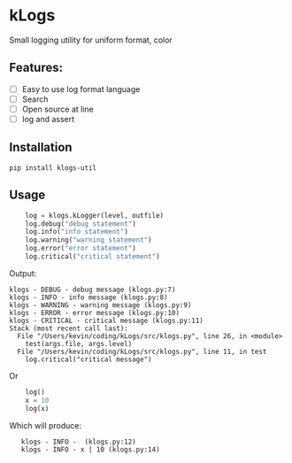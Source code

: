 # kLogs

Small logging utility for uniform format, color

## Features:
- [ ] Easy to use log format language
- [ ] Search
- [ ] Open source at line
- [ ] log and assert

## Installation
```
pip install klogs-util
```

## Usage
```python
    log = klogs.kLogger(level, outfile)
    log.debug("debug statement")
    log.info("info statement")
    log.warning("warning statement")
    log.error("error statement")
    log.critical("critical statement")
```
Output:
```
klogs - DEBUG - debug message (klogs.py:7)
klogs - INFO - info message (klogs.py:8)
klogs - WARNING - warning message (klogs.py:9)
klogs - ERROR - error message (klogs.py:10)
klogs - CRITICAL - critical message (klogs.py:11)
Stack (most recent call last):
  File "/Users/kevin/coding/kLogs/src/klogs.py", line 26, in <module>
    test(args.file, args.level)
  File "/Users/kevin/coding/kLogs/src/klogs.py", line 11, in test
    log.critical("critical message")

```

Or 

```python
    log()
    x = 10
    log(x)
```

Which will produce:
```
   klogs - INFO -  (klogs.py:12)
   klogs - INFO - x | 10 (klogs.py:14)
```
